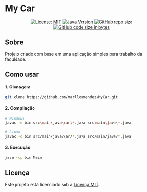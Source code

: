 # My Car

<div align="center">

[![License: MIT](https://img.shields.io/badge/License-MIT-yellow)](https://opensource.org/licenses/MIT)
[![Java Version](https://img.shields.io/badge/Java-21%2B-blue)](https://www.java.com/)
[![GitHub repo size](https://img.shields.io/github/repo-size/marllonmendez/stories?color=blue)]()
[![GitHub code size in bytes](https://img.shields.io/github/languages/code-size/marllonmendez/stories?color=blue)]()

</div>

## Sobre
Projeto criado com base em uma aplicação simples para trabalho da faculdade.

## Como usar

<h4>1. Clonagem</h4>

```bash
git clone https://github.com/marllonmendez/MyCar.git
```

<h4>2. Compilação</h4>

```bash
# Windows
javac -d bin src\main\java\car\*.java src\main\java\*.java

# Linux
javac -d bin src/main/java/car/*.java src/main/java/*.java
```

<h4>3. Execução</h4>

```bash
java -cp bin Main
```

## Licença

Este projeto está licenciado sob a [Licença MIT](LICENSE).
